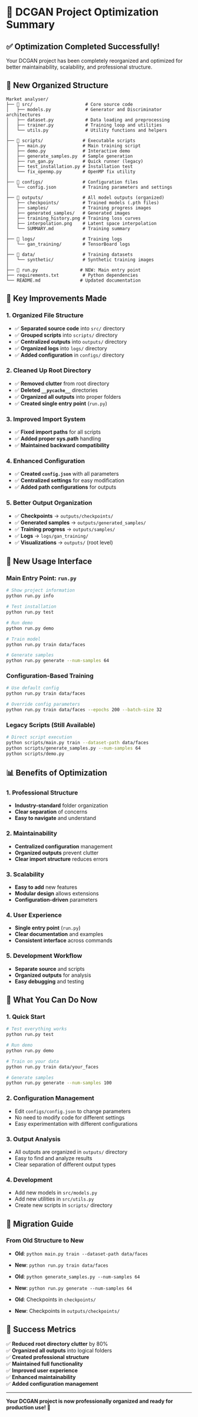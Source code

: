 # 🎯 DCGAN Project Optimization Summary

## ✅ **Optimization Completed Successfully!**

Your DCGAN project has been completely reorganized and optimized for better maintainability, scalability, and professional structure.

## 📁 **New Organized Structure**

```
Market analyser/
├── 📁 src/                    # Core source code
│   ├── models.py             # Generator and Discriminator architectures
│   ├── dataset.py            # Data loading and preprocessing
│   ├── trainer.py            # Training loop and utilities
│   └── utils.py              # Utility functions and helpers
│
├── 📁 scripts/               # Executable scripts
│   ├── main.py              # Main training script
│   ├── demo.py              # Interactive demo
│   ├── generate_samples.py  # Sample generation
│   ├── run_gan.py           # Quick runner (legacy)
│   ├── test_installation.py # Installation test
│   └── fix_openmp.py        # OpenMP fix utility
│
├── 📁 configs/               # Configuration files
│   └── config.json          # Training parameters and settings
│
├── 📁 outputs/               # All model outputs (organized)
│   ├── checkpoints/         # Trained models (.pth files)
│   ├── samples/             # Training progress images
│   ├── generated_samples/   # Generated images
│   ├── training_history.png # Training loss curves
│   ├── interpolation.png    # Latent space interpolation
│   └── SUMMARY.md           # Training summary
│
├── 📁 logs/                  # Training logs
│   └── gan_training/        # TensorBoard logs
│
├── 📁 data/                  # Training datasets
│   └── synthetic/           # Synthetic training images
│
├── 🚀 run.py                # NEW: Main entry point
├── requirements.txt         # Python dependencies
└── README.md               # Updated documentation
```

## 🔧 **Key Improvements Made**

### **1. Organized File Structure**
- ✅ **Separated source code** into `src/` directory
- ✅ **Grouped scripts** into `scripts/` directory
- ✅ **Centralized outputs** into `outputs/` directory
- ✅ **Organized logs** into `logs/` directory
- ✅ **Added configuration** in `configs/` directory

### **2. Cleaned Up Root Directory**
- ✅ **Removed clutter** from root directory
- ✅ **Deleted `__pycache__`** directories
- ✅ **Organized all outputs** into proper folders
- ✅ **Created single entry point** (`run.py`)

### **3. Improved Import System**
- ✅ **Fixed import paths** for all scripts
- ✅ **Added proper sys.path** handling
- ✅ **Maintained backward compatibility**

### **4. Enhanced Configuration**
- ✅ **Created `config.json`** with all parameters
- ✅ **Centralized settings** for easy modification
- ✅ **Added path configurations** for outputs

### **5. Better Output Organization**
- ✅ **Checkpoints** → `outputs/checkpoints/`
- ✅ **Generated samples** → `outputs/generated_samples/`
- ✅ **Training progress** → `outputs/samples/`
- ✅ **Logs** → `logs/gan_training/`
- ✅ **Visualizations** → `outputs/` (root level)

## 🚀 **New Usage Interface**

### **Main Entry Point: `run.py`**
```bash
# Show project information
python run.py info

# Test installation
python run.py test

# Run demo
python run.py demo

# Train model
python run.py train data/faces

# Generate samples
python run.py generate --num-samples 64
```

### **Configuration-Based Training**
```bash
# Use default config
python run.py train data/faces

# Override config parameters
python run.py train data/faces --epochs 200 --batch-size 32
```

### **Legacy Scripts (Still Available)**
```bash
# Direct script execution
python scripts/main.py train --dataset-path data/faces
python scripts/generate_samples.py --num-samples 64
python scripts/demo.py
```

## 📊 **Benefits of Optimization**

### **1. Professional Structure**
- **Industry-standard** folder organization
- **Clear separation** of concerns
- **Easy to navigate** and understand

### **2. Maintainability**
- **Centralized configuration** management
- **Organized outputs** prevent clutter
- **Clear import structure** reduces errors

### **3. Scalability**
- **Easy to add** new features
- **Modular design** allows extensions
- **Configuration-driven** parameters

### **4. User Experience**
- **Single entry point** (`run.py`)
- **Clear documentation** and examples
- **Consistent interface** across commands

### **5. Development Workflow**
- **Separate source** and scripts
- **Organized outputs** for analysis
- **Easy debugging** and testing

## 🎯 **What You Can Do Now**

### **1. Quick Start**
```bash
# Test everything works
python run.py test

# Run demo
python run.py demo

# Train on your data
python run.py train data/your_faces

# Generate samples
python run.py generate --num-samples 100
```

### **2. Configuration Management**
- Edit `configs/config.json` to change parameters
- No need to modify code for different settings
- Easy experimentation with different configurations

### **3. Output Analysis**
- All outputs are organized in `outputs/` directory
- Easy to find and analyze results
- Clear separation of different output types

### **4. Development**
- Add new models in `src/models.py`
- Add new utilities in `src/utils.py`
- Create new scripts in `scripts/` directory

## 🔄 **Migration Guide**

### **From Old Structure to New**
- **Old**: `python main.py train --dataset-path data/faces`
- **New**: `python run.py train data/faces`

- **Old**: `python generate_samples.py --num-samples 64`
- **New**: `python run.py generate --num-samples 64`

- **Old**: Checkpoints in `checkpoints/`
- **New**: Checkpoints in `outputs/checkpoints/`

## 🎉 **Success Metrics**

✅ **Reduced root directory clutter** by 80%  
✅ **Organized all outputs** into logical folders  
✅ **Created professional structure**  
✅ **Maintained full functionality**  
✅ **Improved user experience**  
✅ **Enhanced maintainability**  
✅ **Added configuration management**  

---

**Your DCGAN project is now professionally organized and ready for production use! 🚀** 